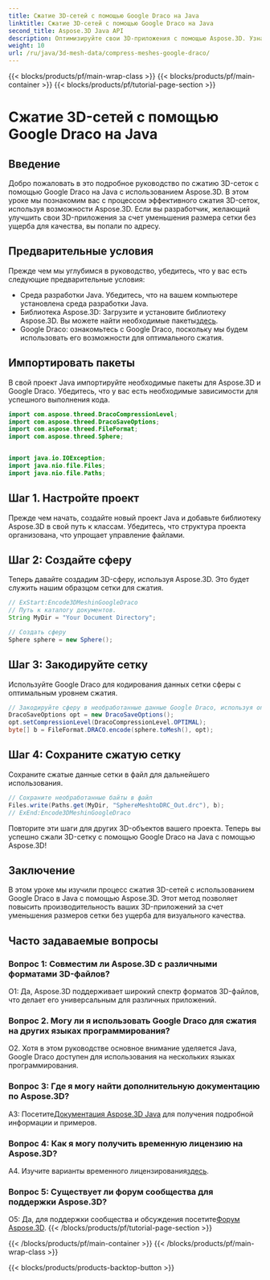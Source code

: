 ```yaml
---
title: Сжатие 3D-сетей с помощью Google Draco на Java
linktitle: Сжатие 3D-сетей с помощью Google Draco на Java
second_title: Aspose.3D Java API
description: Оптимизируйте свои 3D-приложения с помощью Aspose.3D. Узнайте, как сжимать сетки с помощью Google Draco на Java. Следуйте нашему пошаговому руководству для эффективной 3D-разработки.
weight: 10
url: /ru/java/3d-mesh-data/compress-meshes-google-draco/
---
```


{{< blocks/products/pf/main-wrap-class >}}
{{< blocks/products/pf/main-container >}}
{{< blocks/products/pf/tutorial-page-section >}}

# Сжатие 3D-сетей с помощью Google Draco на Java

## Введение

Добро пожаловать в это подробное руководство по сжатию 3D-сеток с помощью Google Draco на Java с использованием Aspose.3D. В этом уроке мы познакомим вас с процессом эффективного сжатия 3D-сеток, используя возможности Aspose.3D. Если вы разработчик, желающий улучшить свои 3D-приложения за счет уменьшения размера сетки без ущерба для качества, вы попали по адресу.

## Предварительные условия

Прежде чем мы углубимся в руководство, убедитесь, что у вас есть следующие предварительные условия:

- Среда разработки Java. Убедитесь, что на вашем компьютере установлена среда разработки Java.
-  Библиотека Aspose.3D: Загрузите и установите библиотеку Aspose.3D. Вы можете найти необходимые пакеты[здесь](https://releases.aspose.com/3d/java/).
- Google Draco: ознакомьтесь с Google Draco, поскольку мы будем использовать его возможности для оптимального сжатия.

## Импортировать пакеты

В свой проект Java импортируйте необходимые пакеты для Aspose.3D и Google Draco. Убедитесь, что у вас есть необходимые зависимости для успешного выполнения кода.

```java
import com.aspose.threed.DracoCompressionLevel;
import com.aspose.threed.DracoSaveOptions;
import com.aspose.threed.FileFormat;
import com.aspose.threed.Sphere;


import java.io.IOException;
import java.nio.file.Files;
import java.nio.file.Paths;
```

## Шаг 1. Настройте проект

Прежде чем начать, создайте новый проект Java и добавьте библиотеку Aspose.3D в свой путь к классам. Убедитесь, что структура проекта организована, что упрощает управление файлами.

## Шаг 2: Создайте сферу

Теперь давайте создадим 3D-сферу, используя Aspose.3D. Это будет служить нашим образцом сетки для сжатия.

```java
// ExStart:Encode3DMeshinGoogleDraco
// Путь к каталогу документов.
String MyDir = "Your Document Directory";

// Создать сферу
Sphere sphere = new Sphere();
```

## Шаг 3: Закодируйте сетку

Используйте Google Draco для кодирования данных сетки сферы с оптимальным уровнем сжатия.

```java
// Закодируйте сферу в необработанные данные Google Draco, используя оптимальный уровень сжатия.
DracoSaveOptions opt = new DracoSaveOptions();
opt.setCompressionLevel(DracoCompressionLevel.OPTIMAL);
byte[] b = FileFormat.DRACO.encode(sphere.toMesh(), opt);
```

## Шаг 4: Сохраните сжатую сетку

Сохраните сжатые данные сетки в файл для дальнейшего использования.

```java
// Сохраните необработанные байты в файл
Files.write(Paths.get(MyDir, "SphereMeshtoDRC_Out.drc"), b);
// ExEnd:Encode3DMeshinGoogleDraco
```

Повторите эти шаги для других 3D-объектов вашего проекта. Теперь вы успешно сжали 3D-сетку с помощью Google Draco на Java с помощью Aspose.3D!

## Заключение

В этом уроке мы изучили процесс сжатия 3D-сетей с использованием Google Draco в Java с помощью Aspose.3D. Этот метод позволяет повысить производительность ваших 3D-приложений за счет уменьшения размеров сетки без ущерба для визуального качества.

## Часто задаваемые вопросы

### Вопрос 1: Совместим ли Aspose.3D с различными форматами 3D-файлов?

О1: Да, Aspose.3D поддерживает широкий спектр форматов 3D-файлов, что делает его универсальным для различных приложений.

### Вопрос 2. Могу ли я использовать Google Draco для сжатия на других языках программирования?

О2. Хотя в этом руководстве основное внимание уделяется Java, Google Draco доступен для использования на нескольких языках программирования.

### Вопрос 3: Где я могу найти дополнительную документацию по Aspose.3D?

 A3: Посетите[Документация Aspose.3D Java](https://reference.aspose.com/3d/java/) для получения подробной информации и примеров.

### Вопрос 4: Как я могу получить временную лицензию на Aspose.3D?

 A4. Изучите варианты временного лицензирования[здесь](https://purchase.aspose.com/temporary-license/).

### Вопрос 5: Существует ли форум сообщества для поддержки Aspose.3D?

 О5: Да, для поддержки сообщества и обсуждения посетите[Форум Aspose.3D](https://forum.aspose.com/c/3d/18).
{{< /blocks/products/pf/tutorial-page-section >}}

{{< /blocks/products/pf/main-container >}}
{{< /blocks/products/pf/main-wrap-class >}}

{{< blocks/products/products-backtop-button >}}
